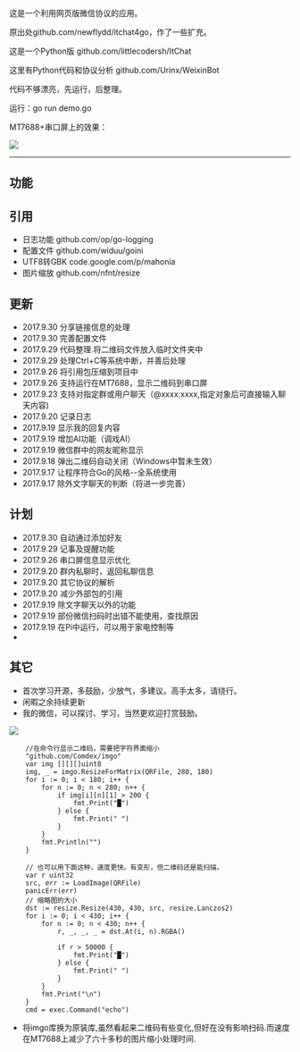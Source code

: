 这是一个利用网页版微信协议的应用。

原出处github.com/newflydd/itchat4go，作了一些扩充。

这是一个Python版 github.com/littlecodersh/ItChat

这里有Python代码和协议分析 github.com/Urinx/WeixinBot

代码不够漂亮，先运行，后整理。

运行：go run demo.go

MT7688+串口屏上的效果：

![](https://github.com/soease/wx4go/blob/master/other/MT7688.jpg)

---

## 功能

## 引用
- 日志功能 github.com/op/go-logging
- 配置文件 github.com/widuu/goini
- UTF8转GBK code.google.com/p/mahonia
- 图片缩放 github.com/nfnt/resize

## 更新
- 2017.9.30 分享链接信息的处理
- 2017.9.30 完善配置文件
- 2017.9.29 代码整理.将二维码文件放入临时文件夹中
- 2017.9.29 处理Ctrl+C等系统中断，并善后处理
- 2017.9.26 将引用包压缩到项目中
- 2017.9.26 支持运行在MT7688，显示二维码到串口屏
- 2017.9.23 支持对指定群或用户聊天（@xxxx:xxxx,指定对象后可直接输入聊天内容)
- 2017.9.20 记录日志
- 2017.9.19 显示我的回复内容
- 2017.9.19 增加AI功能（调戏AI）
- 2017.9.19 微信群中的网友昵称显示
- 2017.9.18 弹出二维码自动关闭（Windows中暂未生效）
- 2017.9.17 让程序符合Go的风格--全系统使用
- 2017.9.17 除外文字聊天的判断（将进一步完善）

## 计划
- 2017.9.30 自动通过添加好友
- 2017.9.29 记事及提醒功能
- 2017.9.26 串口屏信息显示优化
- 2017.9.20 群内私聊时，返回私聊信息
- 2017.9.20 其它协议的解析
- 2017.9.20 减少外部包的引用
- 2017.9.19 除文字聊天以外的功能
- 2017.9.19 部份微信扫码时出错不能使用，查找原因
- 2017.9.19 在Pi中运行，可以用于家电控制等
- 
## 其它
- 首次学习开源，多鼓励，少放气，多建议。高手太多，请绕行。
- 闲暇之余持续更新
- 我的微信，可以探讨、学习，当然更欢迎打赏鼓励。

![](http://wyyyh.3322.org:88/static/upload/bigpic/20170919/1505787805515811601.jpg)

```
    //在命令行显示二维码，需要把字符界面缩小
    "github.com/Comdex/imgo"
    var img [][][]uint8
    img, _ = imgo.ResizeForMatrix(QRFile, 280, 180)
    for i := 0; i < 180; i++ {
        for n := 0; n < 280; n++ {
            if img[i][n][1] > 200 {
                fmt.Print("█")
            } else {
                fmt.Print(" ")
            }
        }
        fmt.Println("")
    }

    // 也可以用下面这种，速度更快。有变形，但二维码还是能扫描。
    var r uint32
    src, err := LoadImage(QRFile)
    panicErr(err)
    // 缩略图的大小
    dst := resize.Resize(430, 430, src, resize.Lanczos2)
    for i := 0; i < 430; i++ {
        for n := 0; n < 430; n++ {
            r, _, _, _ = dst.At(i, n).RGBA()

            if r > 50000 {
                fmt.Print("█")
            } else {
                fmt.Print(" ")
            }
        }
        fmt.Print("\n")
    }
    cmd = exec.Command("echo")

```                

- 将imgo库换为原装库,虽然看起来二维码有些变化,但好在没有影响扫码.而速度在MT7688上减少了六十多秒的图片缩小处理时间.